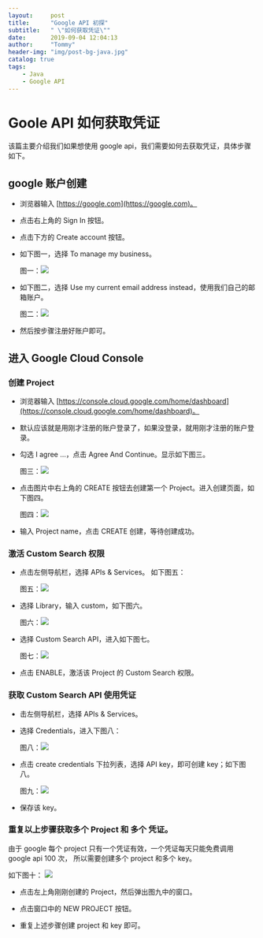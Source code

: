 ```yaml
---
layout:     post
title:      "Google API 初探"
subtitle:   " \"如何获取凭证\""
date:       2019-09-04 12:04:13
author:     "Tommy"
header-img: "img/post-bg-java.jpg"
catalog: true
tags:
    - Java
    - Google API
---
```


# Goole API 如何获取凭证
该篇主要介绍我们如果想使用 google api，我们需要如何去获取凭证，具体步骤如下。

## google 账户创建

- 浏览器输入 [https://google.com](https://google.com)。

- 点击右上角的 Sign In 按钮。

- 点击下方的 Create account 按钮。

- 如下图一，选择 To manage my business。
    
    图一：<img src="/img/google/googleapi/1.png">

- 如下图二，选择 Use my current email address instead，使用我们自己的邮箱账户。

    图二：<img src="/img/google/googleapi/2.png">  

- 然后按步骤注册好账户即可。

## 进入 Google Cloud Console

### 创建 Project

- 浏览器输入 [https://console.cloud.google.com/home/dashboard](https://console.cloud.google.com/home/dashboard)。

- 默认应该就是用刚才注册的账户登录了，如果没登录，就用刚才注册的账户登录。

- 勾选 I agree ...，点击 Agree And Continue。显示如下图三。
    
    图三：<img src="/img/google/googleapi/3.png">
   
- 点击图片中右上角的 CREATE 按钮去创建第一个 Project。进入创建页面，如下图四。

    图四：<img src="/img/google/googleapi/4.png">
    
- 输入 Project name，点击 CREATE 创建，等待创建成功。

### 激活 Custom Search 权限

- 点击左侧导航栏，选择 APIs & Services。 如下图五：

    图五：<img src="/img/google/googleapi/5.png">

- 选择 Library，输入 custom，如下图六。
    
    图六：<img src="/img/google/googleapi/6.png">
    
- 选择 Custom Search API，进入如下图七。

    图七：<img src="/img/google/googleapi/7.png">
    
- 点击 ENABLE，激活该 Project 的 Custom Search 权限。

### 获取 Custom Search API 使用凭证

- 击左侧导航栏，选择 APIs & Services。

- 选择 Credentials，进入下图八：

    图八：<img src="/img/google/googleapi/8.png">
    
- 点击 create credentials 下拉列表，选择 API key，即可创建 key；如下图八。

    图九：<img src="/img/google/googleapi/9.png">

- 保存该 key。

### 重复以上步骤获取多个 Project 和 多个 凭证。
由于 google 每个 project 只有一个凭证有效，一个凭证每天只能免费调用 google api 100 次，
所以需要创建多个 project 和多个 key。

如下图十：
<img src="/img/google/googleapi/10.png">

- 点击左上角刚刚创建的 Project，然后弹出图九中的窗口。

- 点击窗口中的 NEW PROJECT 按钮。

- 重复上述步骤创建 project 和 key 即可。